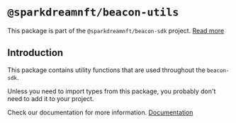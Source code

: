 # `@sparkdreamnft/beacon-utils`

This package is part of the `@sparkdreamnft/beacon-sdk` project. [Read more](https://github.com/airgap-it/beacon-sdk)

## Introduction

This package contains utility functions that are used throughout the `beacon-sdk`.

Unless you need to import types from this package, you probably don't need to add it to your project.

Check our documentation for more information. [Documentation](https://docs.walletbeacon.io)
